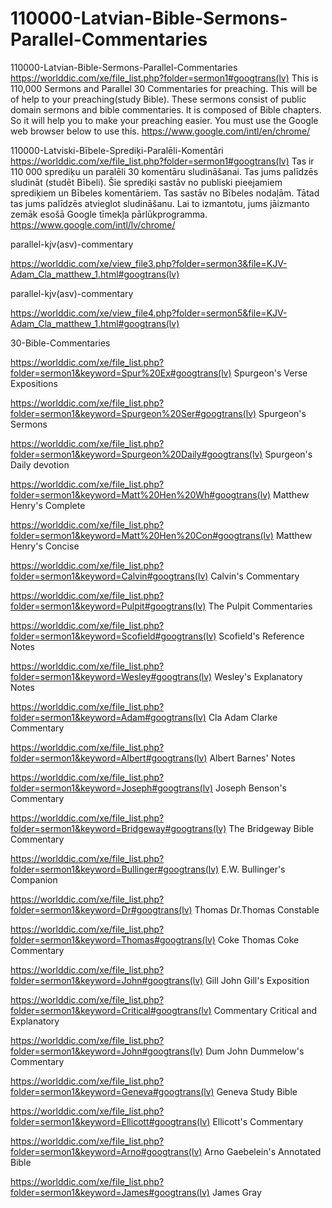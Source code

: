 # 110000-Latvian-Bible-Sermons-Parallel-Commentaries
110000-Latvian-Bible-Sermons-Parallel-Commentaries
https://worlddic.com/xe/file_list.php?folder=sermon1#googtrans(lv) 
This is 110,000 Sermons and Parallel 30 Commentaries for preaching. 
This will be of help to your preaching(study Bible). 
These sermons consist of public domain sermons and bible commentaries. 
It is composed of Bible chapters. 
So it will help you to make your preaching easier.
You must use the Google web browser below to use this.
https://www.google.com/intl/en/chrome/

110000-Latviski-Bībele-Sprediķi-Paralēli-Komentāri
https://worlddic.com/xe/file_list.php?folder=sermon1#googtrans(lv)
Tas ir 110 000 sprediķu un paralēli 30 komentāru sludināšanai.
Tas jums palīdzēs sludināt (studēt Bībeli).
Šie sprediķi sastāv no publiski pieejamiem sprediķiem un Bībeles komentāriem.
Tas sastāv no Bībeles nodaļām.
Tātad tas jums palīdzēs atvieglot sludināšanu.
Lai to izmantotu, jums jāizmanto zemāk esošā Google tīmekļa pārlūkprogramma.
https://www.google.com/intl/lv/chrome/


parallel-kjv(asv)-commentary

https://worlddic.com/xe/view_file3.php?folder=sermon3&file=KJV-Adam_Cla_matthew_1.html#googtrans(lv) 

parallel-kjv(asv)-commentary

https://worlddic.com/xe/view_file4.php?folder=sermon5&file=KJV-Adam_Cla_matthew_1.html#googtrans(lv)

30-Bible-Commentaries

 https://worlddic.com/xe/file_list.php?folder=sermon1&keyword=Spur%20Ex#googtrans(lv) Spurgeon's Verse Expositions 
 
 https://worlddic.com/xe/file_list.php?folder=sermon1&keyword=Spurgeon%20Ser#googtrans(lv) Spurgeon's Sermons 
 
 https://worlddic.com/xe/file_list.php?folder=sermon1&keyword=Spurgeon%20Daily#googtrans(lv) Spurgeon's Daily devotion 
 
 https://worlddic.com/xe/file_list.php?folder=sermon1&keyword=Matt%20Hen%20Wh#googtrans(lv) Matthew Henry's Complete 
 
 https://worlddic.com/xe/file_list.php?folder=sermon1&keyword=Matt%20Hen%20Con#googtrans(lv) Matthew Henry's Concise 


 https://worlddic.com/xe/file_list.php?folder=sermon1&keyword=Calvin#googtrans(lv) Calvin's Commentary  
 
 https://worlddic.com/xe/file_list.php?folder=sermon1&keyword=Pulpit#googtrans(lv) The Pulpit Commentaries 
 
 https://worlddic.com/xe/file_list.php?folder=sermon1&keyword=Scofield#googtrans(lv) Scofield's Reference Notes  
 
 https://worlddic.com/xe/file_list.php?folder=sermon1&keyword=Wesley#googtrans(lv) Wesley's Explanatory Notes 
 
 https://worlddic.com/xe/file_list.php?folder=sermon1&keyword=Adam#googtrans(lv) Cla Adam Clarke Commentary 
 

 https://worlddic.com/xe/file_list.php?folder=sermon1&keyword=Albert#googtrans(lv) Albert Barnes' Notes 
 
 https://worlddic.com/xe/file_list.php?folder=sermon1&keyword=Joseph#googtrans(lv) Joseph Benson's Commentary 
 
 https://worlddic.com/xe/file_list.php?folder=sermon1&keyword=Bridgeway#googtrans(lv) The Bridgeway Bible Commentary 
 
 https://worlddic.com/xe/file_list.php?folder=sermon1&keyword=Bullinger#googtrans(lv) E.W. Bullinger's Companion 
 
 https://worlddic.com/xe/file_list.php?folder=sermon1&keyword=Dr#googtrans(lv) Thomas Dr.Thomas Constable 
 
 
 https://worlddic.com/xe/file_list.php?folder=sermon1&keyword=Thomas#googtrans(lv) Coke Thomas Coke Commentary 
 
 https://worlddic.com/xe/file_list.php?folder=sermon1&keyword=John#googtrans(lv) Gill John Gill's Exposition 
 
 https://worlddic.com/xe/file_list.php?folder=sermon1&keyword=Critical#googtrans(lv) Commentary Critical and Explanatory 
 
 https://worlddic.com/xe/file_list.php?folder=sermon1&keyword=John#googtrans(lv) Dum John Dummelow's Commentary 
 
 https://worlddic.com/xe/file_list.php?folder=sermon1&keyword=Geneva#googtrans(lv) Geneva Study Bible 
 
 
 https://worlddic.com/xe/file_list.php?folder=sermon1&keyword=Ellicott#googtrans(lv) Ellicott's Commentary 
 
 https://worlddic.com/xe/file_list.php?folder=sermon1&keyword=Arno#googtrans(lv) Arno Gaebelein's Annotated Bible 
 
 https://worlddic.com/xe/file_list.php?folder=sermon1&keyword=James#googtrans(lv) James Gray 
 
 
